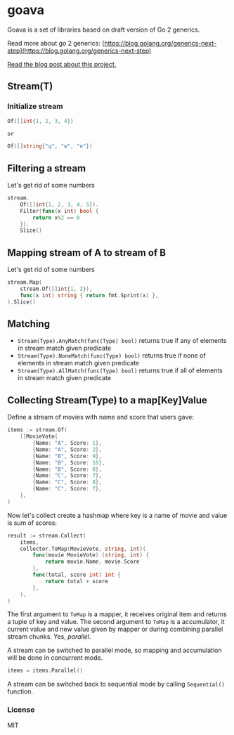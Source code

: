 # goava

Goava is a set of libraries based on draft version of Go 2 generics.

Read more about go 2 generics: [https://blog.golang.org/generics-next-step](https://blog.golang.org/generics-next-step)

[Read the blog post about this project.](https://snake-ci.com/blog/go2go-stream)

## Stream(T)

### Initialize stream

```go
Of([]int{1, 2, 3, 4})

or

Of([]string{"q", "w", "e"})
```

## Filtering a stream

Let's get rid of some numbers
```go
stream.
    Of([]int{1, 2, 3, 4, 5}).
    Filter(func(x int) bool {
        return x%2 == 0
    }).
    Slice()
```

## Mapping stream of A to stream of B

Let's get rid of some numbers
```go
stream.Map(
    stream.Of([]int{1, 2}),
    func(x int) string { return fmt.Sprint(x) },
).Slice()
```

## Matching

* `Stream(Type).AnyMatch(func(Type) bool)` returns true if any of elements in stream match given predicate
* `Stream(Type).NoneMatch(func(Type) bool)` returns true if none of elements in stream match given predicate
* `Stream(Type).AllMatch(func(Type) bool)` returns true if all of elements in stream match given predicate

## Collecting Stream(Type) to a map[Key]Value

Define a stream of movies with name and score that users gave:
```go
items := stream.Of(
	[]MovieVote{
		{Name: "A", Score: 1},
		{Name: "A", Score: 2},
		{Name: "B", Score: 9},
		{Name: "B", Score: 10},
		{Name: "B", Score: 8},
		{Name: "C", Score: 7},
		{Name: "C", Score: 8},
		{Name: "C", Score: 7},
	},
)
```

Now let's collect create a hashmap where key is a name of movie and value is sum of scores:

```go
result := stream.Collect(
	items,
	collector.ToMap(MovieVote, string, int)(
		func(movie MovieVote) (string, int) {
			return movie.Name, movie.Score
		},
		func(total, score int) int {
			return total + score
		},
	),
)
```

The first argument to `ToMap` is a mapper, it receives original item and returns a tuple of key and value.
The second argument to `ToMap` is a accumulator, it current value and new value given by mapper or during combining
parallel stream chunks. Yes, *parallel*.

A stream can be switched to parallel mode, so mapping and accumulation will be done in concurrent mode.

```go
items = items.Parallel()
```

A stream can be switched back to sequential mode by calling `Sequential()` function.

### License

MIT
